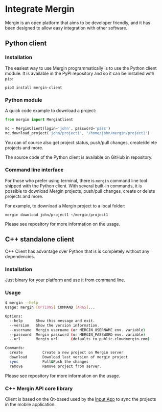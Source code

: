 # Integrate Mergin 

Mergin is an open platform that aims to be developer friendly, and it has been designed to allow easy integration with other software.

## Python client

### Installation 

The easiest way to use Mergin programmatically is to use the Python client module. It is available in the PyPI repository and so it can be installed with `pip`:

```
pip3 install mergin-client
```

### Python module 

A quick code example to download a project:

```python
from mergin import MerginClient

mc = MerginClient(login='john', password='pass')
mc.download_project('john/project1', '/home/john/mergin/project1')
```

You can of course also get project status, push/pull changes, create/delete projects and more.

The source code of the Python client is available on GitHub in <GitHubRepo id="lutraconsulting/mergin-py-client" /> repository.

### Command line interface

For those who prefer using terminal, there is `mergin` command line tool shipped with the Python client. With several built-in commands, it is possible to download Mergin projects, push/pull changes, create or delete projects and more.

For example, to download a Mergin project to a local folder:
```
mergin download john/project1 ~/mergin/project1
```

Please see <GitHubRepo id="lutraconsulting/mergin-py-client" /> repository for more information on the usage.

## C++ standalone client

C++ Client has advantage over Python that is is completely without any dependencies. 

### Installation 

Just  <GitHubRepo id="lutraconsulting/mergin-cpp-client/releases" desc="download"/> binary for your platform and use it from command line.

### Usage 
```bash 
$ mergin --help
Usage: mergin [OPTIONS] COMMAND [ARGS]...

Options:  
  --help      Show this message and exit.
  --version   Show the version information.
  --username  Mergin username (or MERGIN_USERNAME env. variable)
  --password  Mergin password (or MERGIN_PASSWORD env. variable)
  --url       Mergin url      (defaults to public.cloudmergin.com)

Commands:
  create         Create a new project on Mergin server
  download       Download last version of mergin project
  sync           Pull&Push the changes
  remove         Remove project from server.
```

Please see <GitHubRepo id="lutraconsulting/mergin-cpp-client" /> repository for more information on the usage.

### C++ Mergin API core library 

Client is based on the Qt-based <GitHubRepo id="lutraconsulting/input/tree/master/core" desc="mergin api core library" /> used by the [Input App](https://inputapp.io) to sync the projects in the mobile application.